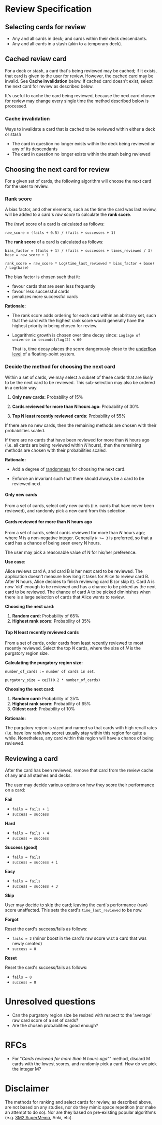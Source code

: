 Review Specification
====================

## Selecting cards for review

- Any and all cards in deck; and cards within their deck descendants.
- Any and all cards in a stash (akin to a temporary deck).

## Cached review card

For a deck or stash, a card that's being reviewed may be cached; if it exists, that card is given to the user for review. However, the cached card may be invalid. See **Cache invalidation** below.
If cached card doesn't exist, select the next card for review as described below.

It's useful to cache the card being reviewed, because the next card chosen for review may change every single time the method described below is processed.

### Cache invalidation

Ways to invalidate a card that is cached to be reviewed within either a deck or stash

- The card in question no longer exists within the deck being reviewed or any of its descendants
- The card in question no longer exists within the stash being reviewed

## Choosing the next card for review

For a given set of cards, the following algorithm will choose the next card for the user to review.

### Rank score

A bias factor, and other elements, such as the time the card was last review, will be added to a card's *raw score* to calculate the **rank score**. 

The (raw) score of a card is calculated as follows:

```
raw_score = (fails + 0.5) / (fails + successes + 1)
```

The **rank score** of a card is calculated as follows:

```
bias_factor = (fails + 1) / (fails + successes + times_reviewed / 3)
base = raw_score + 1

rank_score = raw_score * Log(time_last_reviewed * bias_factor + base) / Log(base)
```

The bias factor is chosen such that it:

- favour cards that are seen less frequently
- favour less successful cards
- penalizes more successful cards

**Rationale:**

- The rank score adds ordering for each card within an abritrary set, such that the card with the highest rank score would generally have the highest priority in being chosen for review.

-   Logarithmic growth is chosen over time decay since: `Log(age of universe in seconds)/log(2) < 60`
    
    That is, time decay places the score dangerously close to the [underflow level](https://en.wikipedia.org/wiki/Arithmetic_underflow) of a floating-point system.

### Decide the method for choosing the next card

Within a set of cards, we may select a subset of these cards that are *likely* to be the next card to be reviewed. This sub-selection may also be ordered in a certain way. 

1. **Only new cards:** Probability of 15%

2. **Cards reviewed for more than N hours ago:** Probability of 30%

3. **Top N least recently reviewed cards:** Probability of 55%

If there are no new cards, then the remaining methods are chosen with their probabilities scaled.

If there are no cards that have been reviewed for more than *N* hours ago (i.e. all cards are being reviewed within *N* hours), then the remaining methods are chosen with their probabilities scaled.

**Rationale:**

- Add a degree of [randomness](https://en.wikipedia.org/wiki/Randomized_algorithm) for choosing the next card.

- Enforce an invariant such that there should always be a card to be reviewed next.

#### Only new cards

From a set of cards, select only new cards (i.e. cards that have never been reviewed), and randomly pick a new card from this selection.

#### Cards reviewed for more than N hours ago

From a set of cards, select cards reviewed for more than *N* hours ago; where *N* is a non-negative integer. Generally `N >= 3` is preferred, so that a card has a chance of being seen every N hours.

The user may pick a reasonable value of N for his/her preference.

**Use case:**

Alice reviews card A, and card B is her next card to be reviewed. The application doesn't measure how long it takes for Alice to review card B. After N hours, Alice decides to finish reviewing card B (or skip it). Card A is now 'old' enough to be reviewed and has a chance to be picked as the next card to be reviewed. The chance of card A to be picked diminishes when there is a large selection of cards that Alice wants to review.

**Choosing the next card:**

1. **Random card:** Probability of 65%
2. **Highest rank score:** Probability of 35%

#### Top N least recently reviewed cards

From a set of cards, order cards from least recently reviewed to most recently reviewed. Select the top *N* cards, where the size of *N* is the purgatory region size.

**Calculating the purgatory region size:**

```
number_of_cards := number of cards in set.

purgatory_size = ceil(0.2 * number_of_cards)
```

**Choosing the next card:**

1. **Random card:** Probability of 25%
2. **Highest rank score:** Probability of 65%
3. **Oldest card:** Probability of 10%

**Rationale:**

The purgatory region is sized and named so that cards with high recall rates (i.e. have low rank/raw score) usually stay within this region for quite a while. Nonetheless, any card within this region will have a chance of being reviewed.

## Reviewing a card

After the card has been reviewed, remove that card from the review cache of any and all stashes and decks.

The user may decide various options on how they score their performance on a card:

**Fail**

- `fails = fails + 1`
- `success = success`

**Hard**

- `fails = fails + 4`
- `success = success`

**Success (good)**

- `fails = fails`
- `success = success + 1`

**Easy**

- `fails = fails`
- `success = success + 3`

**Skip**

User may decide to skip the card; leaving the card's performance (raw) score unaffected. This sets the card's `time_last_reviewed` to be now.

**Forgot**

Reset the card's success/fails as follows:

- `fails = 2` (minor boost in the card's raw score w.r.t a card that was newly created)
- `success = 0`

**Reset**

Reset the card's success/fails as follows:

- `fails = 0`
- `success = 0`


Unresolved questions
====================

- Can the purgatory region size be resized with respect to the 'average' raw card score of a set of cards?
- Are the chosen probabilities good enough?

RFCs
====

- For "*Cards reviewed for more than N hours ago*"" method, discard M cards with the lowest scores, and randomly pick a card. How do we pick the integer M?

Disclaimer
==========

The methods for ranking and select cards for review, as described above, are not based on any studies, nor do they mimic space repetition (nor make an attempt to do so). Nor are they based on pre-existing popular algorithms (e.g. [SM2 SuperMemo](http://www.supermemo.com/english/ol/sm2.htm), Anki, etc).




